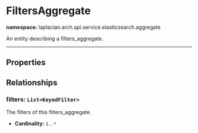 

# **FiltersAggregate**
**namespace:** laplacian.arch.api.service.elasticsearch.aggregate

An entity describing a filters_aggregate.



---

## Properties

## Relationships

### filters: `List<KeyedFilter>`
The filters of this filters_aggregate.
- **Cardinality:** `1..*`
